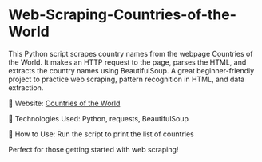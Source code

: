 # Web-Scraping-Countries-of-the-World
This Python script scrapes country names from the webpage Countries of the World. It makes an HTTP request to the page, parses the HTML, and extracts the country names using BeautifulSoup. A great beginner-friendly project to practice web scraping, pattern recognition in HTML, and data extraction.

🔹 Website: [Countries of the World](https://www.scrapethissite.com/pages/simple/)

🔹 Technologies Used: Python, requests, BeautifulSoup

🔹 How to Use: Run the script to print the list of countries

Perfect for those getting started with web scraping!
